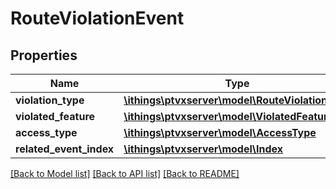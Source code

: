 # RouteViolationEvent

## Properties
Name | Type | Description | Notes
------------ | ------------- | ------------- | -------------
**violation_type** | [**\ithings\ptvxserver\model\RouteViolationType**](RouteViolationType.md) |  | [optional] 
**violated_feature** | [**\ithings\ptvxserver\model\ViolatedFeature**](ViolatedFeature.md) |  | [optional] 
**access_type** | [**\ithings\ptvxserver\model\AccessType**](AccessType.md) |  | [optional] 
**related_event_index** | [**\ithings\ptvxserver\model\Index**](Index.md) |  | [optional] 

[[Back to Model list]](../../README.md#documentation-for-models) [[Back to API list]](../../README.md#documentation-for-api-endpoints) [[Back to README]](../../README.md)

